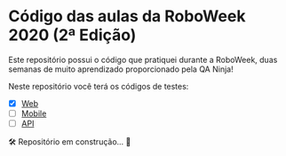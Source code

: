 # Código das aulas da RoboWeek 2020 (2ª Edição)
Este repositório possui o código que pratiquei durante a RoboWeek, duas semanas de muito aprendizado proporcionado pela QA Ninja!

Neste repositório você terá os códigos de testes:
- [x] [Web]()
- [ ] [Mobile]()
- [ ] [API]()

🛠 Repositório em construção... 🧰